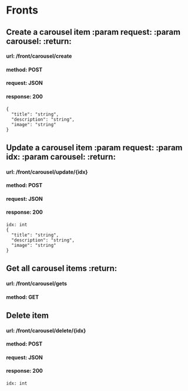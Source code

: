 # Fronts 
## Create a carousel item :param request: :param carousel: :return:
#### url: /front/carousel/create
#### method: POST
#### request: JSON
#### response: 200
````
{
  "title": "string",
  "description": "string",
  "image": "string"
}
````
## Update a carousel item :param request: :param idx: :param carousel: :return:
#### url: /front/carousel/update/{idx}
#### method: POST
#### request: JSON
#### response: 200
````
idx: int
{
  "title": "string",
  "description": "string",
  "image": "string"
}
````
## Get all carousel items :return:
#### url: /front/carousel/gets
#### method: GET
## Delete item
#### url: /front/carousel/delete/{idx}
#### method: POST
#### request: JSON
#### response: 200
````
idx: int
````
